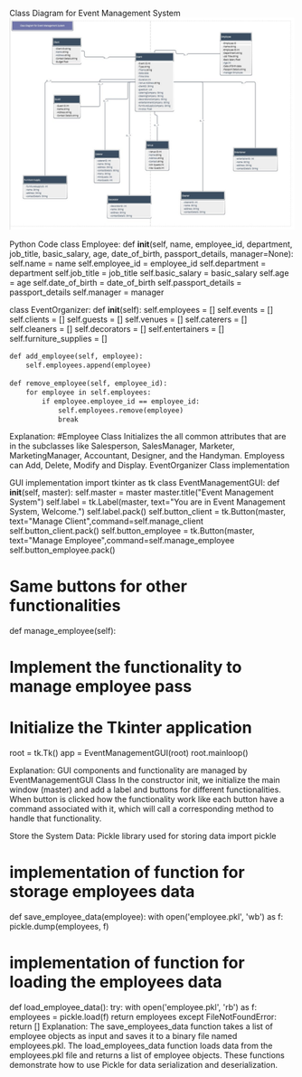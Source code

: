 

Class Diagram for Event Management System
![alt text](image.png)

Python Code 
        class Employee:
        def __init__(self, name, employee_id, department, job_title, basic_salary, age,   date_of_birth, passport_details, manager=None):
        self.name = name
        self.employee_id = employee_id
        self.department = department
        self.job_title = job_title
        self.basic_salary = basic_salary
        self.age = age
        self.date_of_birth = date_of_birth
        self.passport_details = passport_details
        self.manager = manager 

class EventOrganizer:
        def __init__(self):
        self.employees = []
        self.events = []
        self.clients = []
        self.guests = []
        self.venues = []
        self.caterers = []
        self.cleaners = []
        self.decorators = []
        self.entertainers = []
        self.furniture_supplies = []




    def add_employee(self, employee):
        self.employees.append(employee)

    def remove_employee(self, employee_id):
        for employee in self.employees:
            if employee.employee_id == employee_id:
                self.employees.remove(employee)
                break

Explanation:
#Employee Class Initializes the all common attributes that are in the subclasses like Salesperson, SalesManager, Marketer, MarketingManager, Accountant, Designer, and the Handyman.
Employess can Add, Delete, Modify and Display.
EventOrganizer Class implementation

GUI implementation
import tkinter as tk
class EventManagementGUI: 
def __init__(self, master): 
self.master = master master.title("Event Management System") 
self.label = tk.Label(master, text="You are in Event Management System, Welcome.") self.label.pack() 
self.button_client = tk.Button(master, text="Manage Client",command=self.manage_client 
self.button_client.pack() 
self.button_employee = tk.Button(master, text="Manage Employee",command=self.manage_employee 
self.button_employee.pack() 
# Same buttons for other functionalities 
def manage_employee(self): 
# Implement the functionality to manage employee pass 
# Initialize the Tkinter application 
root = tk.Tk() 
app = EventManagementGUI(root) 
root.mainloop()

Explanation: 
GUI components and functionality are managed by EventManagementGUI Class
In the constructor init, we initialize the main window (master) and add a label and buttons for different functionalities.
When button is clicked how the functionality work  like each button have a command associated with it, which will call a corresponding method to handle that functionality.

Store the System Data:
Pickle library used for storing data
import pickle 
# implementation of function for storage employees data 
def save_employee_data(employee): with open('employee.pkl', 'wb') as f: pickle.dump(employees, f) 
# implementation of function for loading the employees data  
def load_employee_data(): try: with open('employee.pkl', 'rb') as f: employees = pickle.load(f) return employees 
except FileNotFoundError: 
return [] 
Explanation: 
The save_employees_data function takes a list of employee objects as input and saves it to a binary file named employees.pkl.
The load_employees_data function loads data from the employees.pkl file and returns a list of employee objects. 
These functions demonstrate how to use Pickle for data serialization and deserialization.

